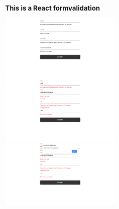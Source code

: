 ## This is a React formvalidation

  <img src="public/Screenshot from 2020-11-15 17-27-35.png" width="350" title="hover text">
  
  <img src="public/Screenshot from 2020-11-15 17-27-52.png" width="350" title="hover text">
  
  <img src="public/Screenshot from 2020-11-15 17-27-58.png" width="350" title="hover text">
